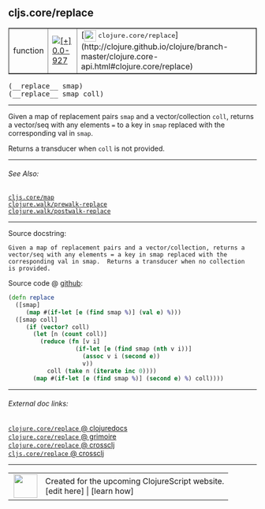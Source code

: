 ## cljs.core/replace



 <table border="1">
<tr>
<td>function</td>
<td><a href="https://github.com/cljsinfo/cljs-api-docs/tree/0.0-927"><img valign="middle" alt="[+] 0.0-927" title="Added in 0.0-927" src="https://img.shields.io/badge/+-0.0--927-lightgrey.svg"></a> </td>
<td>
[<img height="24px" valign="middle" src="http://i.imgur.com/1GjPKvB.png"> <samp>clojure.core/replace</samp>](http://clojure.github.io/clojure/branch-master/clojure.core-api.html#clojure.core/replace)
</td>
</tr>
</table>


 <samp>
(__replace__ smap)<br>
</samp>
 <samp>
(__replace__ smap coll)<br>
</samp>

---

Given a map of replacement pairs `smap` and a vector/collection `coll`, returns
a vector/seq with any elements `=` to a key in `smap` replaced with the
corresponding val in `smap`.

Returns a transducer when `coll` is not provided.



---


###### See Also:

[`cljs.core/map`](../cljs.core/map.md)<br>
[`clojure.walk/prewalk-replace`](../clojure.walk/prewalk-replace.md)<br>
[`clojure.walk/postwalk-replace`](../clojure.walk/postwalk-replace.md)<br>

---


Source docstring:

```
Given a map of replacement pairs and a vector/collection, returns a
vector/seq with any elements = a key in smap replaced with the
corresponding val in smap.  Returns a transducer when no collection
is provided.
```


Source code @ [github](https://github.com/clojure/clojurescript/blob/r2342/src/cljs/cljs/core.cljs#L7249-L7264):

```clj
(defn replace
  ([smap]
     (map #(if-let [e (find smap %)] (val e) %)))
  ([smap coll]
     (if (vector? coll)
       (let [n (count coll)]
         (reduce (fn [v i]
                   (if-let [e (find smap (nth v i))]
                     (assoc v i (second e))
                     v))
           coll (take n (iterate inc 0))))
       (map #(if-let [e (find smap %)] (second e) %) coll))))
```

<!--
Repo - tag - source tree - lines:

 <pre>
clojurescript @ r2342
└── src
    └── cljs
        └── cljs
            └── <ins>[core.cljs:7249-7264](https://github.com/clojure/clojurescript/blob/r2342/src/cljs/cljs/core.cljs#L7249-L7264)</ins>
</pre>

-->

---



###### External doc links:

[`clojure.core/replace` @ clojuredocs](http://clojuredocs.org/clojure.core/replace)<br>
[`clojure.core/replace` @ grimoire](http://conj.io/store/v1/org.clojure/clojure/1.7.0-beta3/clj/clojure.core/replace/)<br>
[`clojure.core/replace` @ crossclj](http://crossclj.info/fun/clojure.core/replace.html)<br>
[`cljs.core/replace` @ crossclj](http://crossclj.info/fun/cljs.core.cljs/replace.html)<br>

---

 <table>
<tr><td>
<img valign="middle" align="right" width="48px" src="http://i.imgur.com/Hi20huC.png">
</td><td>
Created for the upcoming ClojureScript website.<br>
[edit here] | [learn how]
</td></tr></table>

[edit here]:https://github.com/cljsinfo/cljs-api-docs/blob/master/cljsdoc/cljs.core/replace.cljsdoc
[learn how]:https://github.com/cljsinfo/cljs-api-docs/wiki/cljsdoc-files

<!--

This information was too distracting to show to readers, but I'll leave it
commented here since it is helpful to:

- pretty-print the data used to generate this document
- and show how to retrieve that data



The API data for this symbol:

```clj
{:description "Given a map of replacement pairs `smap` and a vector/collection `coll`, returns\na vector/seq with any elements `=` to a key in `smap` replaced with the\ncorresponding val in `smap`.\n\nReturns a transducer when `coll` is not provided.",
 :ns "cljs.core",
 :name "replace",
 :signature ["[smap]" "[smap coll]"],
 :history [["+" "0.0-927"]],
 :type "function",
 :related ["cljs.core/map"
           "clojure.walk/prewalk-replace"
           "clojure.walk/postwalk-replace"],
 :full-name-encode "cljs.core/replace",
 :source {:code "(defn replace\n  ([smap]\n     (map #(if-let [e (find smap %)] (val e) %)))\n  ([smap coll]\n     (if (vector? coll)\n       (let [n (count coll)]\n         (reduce (fn [v i]\n                   (if-let [e (find smap (nth v i))]\n                     (assoc v i (second e))\n                     v))\n           coll (take n (iterate inc 0))))\n       (map #(if-let [e (find smap %)] (second e) %) coll))))",
          :title "Source code",
          :repo "clojurescript",
          :tag "r2342",
          :filename "src/cljs/cljs/core.cljs",
          :lines [7249 7264]},
 :full-name "cljs.core/replace",
 :clj-symbol "clojure.core/replace",
 :docstring "Given a map of replacement pairs and a vector/collection, returns a\nvector/seq with any elements = a key in smap replaced with the\ncorresponding val in smap.  Returns a transducer when no collection\nis provided."}

```

Retrieve the API data for this symbol:

```clj
;; from Clojure REPL
(require '[clojure.edn :as edn])
(-> (slurp "https://raw.githubusercontent.com/cljsinfo/cljs-api-docs/catalog/cljs-api.edn")
    (edn/read-string)
    (get-in [:symbols "cljs.core/replace"]))
```

-->
